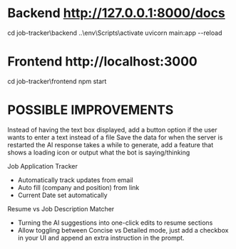 # Backend http://127.0.0.1:8000/docs
cd job-tracker\backend
..\env\Scripts\activate
uvicorn main:app --reload

# Frontend http://localhost:3000
cd job-tracker\frontend
npm start

# POSSIBLE IMPROVEMENTS
Instead of having the text box displayed, add a button option if the user wants to enter a text instead of a file
Save the data for when the server is restarted
the AI response takes a while to generate, add a feature that shows a loading icon or output what the bot is saying/thinking

Job Application Tracker
- Automatically track updates from email
- Auto fill (company and position) from link
- Current Date set automatically

Resume vs Job Description Matcher
- Turning the AI suggestions into one-click edits to resume sections
- Allow toggling between Concise vs Detailed mode, just add a checkbox in your UI and append an extra instruction in the prompt.